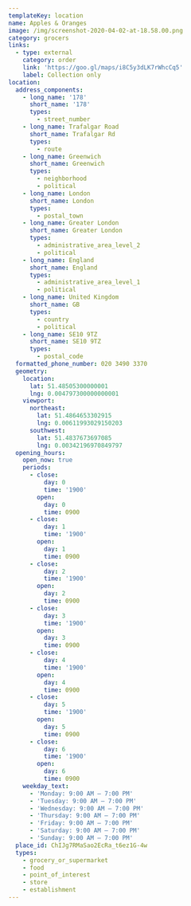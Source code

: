 ```yaml
---
templateKey: location
name: Apples & Oranges
image: /img/screenshot-2020-04-02-at-18.58.00.png
category: grocers
links:
  - type: external
    category: order
    link: 'https://goo.gl/maps/i8C5y3dLK7rWhcCq5'
    label: Collection only
location:
  address_components:
    - long_name: '178'
      short_name: '178'
      types:
        - street_number
    - long_name: Trafalgar Road
      short_name: Trafalgar Rd
      types:
        - route
    - long_name: Greenwich
      short_name: Greenwich
      types:
        - neighborhood
        - political
    - long_name: London
      short_name: London
      types:
        - postal_town
    - long_name: Greater London
      short_name: Greater London
      types:
        - administrative_area_level_2
        - political
    - long_name: England
      short_name: England
      types:
        - administrative_area_level_1
        - political
    - long_name: United Kingdom
      short_name: GB
      types:
        - country
        - political
    - long_name: SE10 9TZ
      short_name: SE10 9TZ
      types:
        - postal_code
  formatted_phone_number: 020 3490 3370
  geometry:
    location:
      lat: 51.48505300000001
      lng: 0.004797300000000001
    viewport:
      northeast:
        lat: 51.4864653302915
        lng: 0.00611993029150203
      southwest:
        lat: 51.4837673697085
        lng: 0.00342196970849797
  opening_hours:
    open_now: true
    periods:
      - close:
          day: 0
          time: '1900'
        open:
          day: 0
          time: 0900
      - close:
          day: 1
          time: '1900'
        open:
          day: 1
          time: 0900
      - close:
          day: 2
          time: '1900'
        open:
          day: 2
          time: 0900
      - close:
          day: 3
          time: '1900'
        open:
          day: 3
          time: 0900
      - close:
          day: 4
          time: '1900'
        open:
          day: 4
          time: 0900
      - close:
          day: 5
          time: '1900'
        open:
          day: 5
          time: 0900
      - close:
          day: 6
          time: '1900'
        open:
          day: 6
          time: 0900
    weekday_text:
      - 'Monday: 9:00 AM – 7:00 PM'
      - 'Tuesday: 9:00 AM – 7:00 PM'
      - 'Wednesday: 9:00 AM – 7:00 PM'
      - 'Thursday: 9:00 AM – 7:00 PM'
      - 'Friday: 9:00 AM – 7:00 PM'
      - 'Saturday: 9:00 AM – 7:00 PM'
      - 'Sunday: 9:00 AM – 7:00 PM'
  place_id: ChIJg7RMaSao2EcRa_t6ez1G-4w
  types:
    - grocery_or_supermarket
    - food
    - point_of_interest
    - store
    - establishment
---
```

